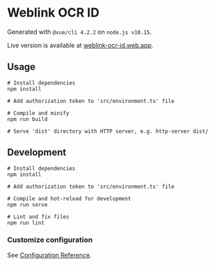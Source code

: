 # Weblink OCR ID

Generated with `@vue/cli 4.2.2` on `node.js v10.15`.

Live version is available at [weblink-ocr-id.web.app](https://weblink-ocr-id.web.app/).

## Usage

```
# Install dependencies
npm install

# Add authorization token to 'src/environment.ts' file

# Compile and minify
npm run build

# Serve 'dist' directory with HTTP server, e.g. http-server dist/
```

## Development

```
# Install dependencies
npm install

# Add authorization token to 'src/environment.ts' file

# Compile and hot-reload for development
npm run serve

# Lint and fix files
npm run lint
```

### Customize configuration

See [Configuration Reference](https://cli.vuejs.org/config/).